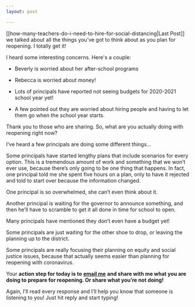 ```yaml
---
layout: post

---
```

[[how-many-teachers-do-i-need-to-hire-for-social-distancing|Last Post]] we talked about all the things you’ve got to think about as you plan for reopening. I totally get it! 

I heard some interesting concerns. Here's a couple: 

*   Beverly is worried about her after-school programs
    
*   Rebecca is worried about money! 
    
*   Lots of principals have reported not seeing budgets for 2020-2021 school year yet! 
    
*   A few pointed out they are worried about hiring people and having to let them go when the school year starts. 
    

Thank you to those who are sharing. So, what are you actually doing with reopening right now?

I’ve heard a few principals are doing some different things...

Some principals have started lengthy plans that include scenarios for every option. This is a tremendous amount of work and something that we won’t ever use, because there’s only going to be one thing that happens. In fact, one principal told me she spent five hours on a plan, only to have it rejected and told to start over because the information changed. 

One principal is so overwhelmed, she can’t even think about it.

Another principal is waiting for the governor to announce something, and then he’ll have to scramble to get it all done in time for school to open.

Many principals have mentioned they don’t even have a budget yet!

Some principals are just waiting for the other shoe to drop, or leaving the planning up to the district. 

Some principals are really focusing their planning on equity and social justice issues, because that actually seems easier than planning for reopening with coronavirus.

Your **action step for today is to** [**email me**](mailto:jethro@hey.com?subject=Where%20to%20start%3F%3F%3F) **and share with me what you are doing to prepare for reopening. Or share what you’re not doing!**

Again, I’ll read every response and I’ll help you know that someone is listening to you! Just hit reply and start typing!